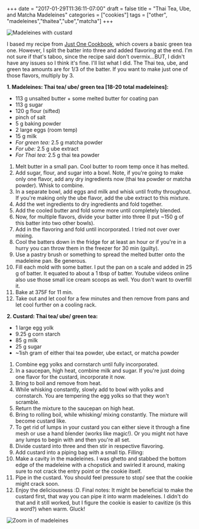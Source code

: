 +++
date = "2017-01-29T11:36:11-07:00"
draft = false
title = "Thai Tea, Ube, and Matcha Madeleines"
categories = ["cookies"]
tags = ["other", "madeleines","thaitea","ube","matcha"]
+++

![Madeleines with custard](https://farm5.staticflickr.com/4214/35299106452_68317ca03f_h.jpg)

I based my recipe from [Just One Cookbook](http://www.justonecookbook.com/green-tea-madeleine/), which covers a basic green tea one. However, I split the batter into three and added flavoring at the end. I'm not sure if that's taboo, since the recipe said don't overmix...BUT, I didn't have any issues so I think it's fine. I'll list what I did. The Thai tea, ube, and green tea amounts are for 1/3 of the batter. If you want to make just one of those flavors, multiply by 3.

**1. Madeleines: Thai tea/ ube/ green tea [18-20 total madeleines]:**

- 113 g unsalted butter + some melted butter for coating pan
- 113 g sugar
- 120 g flour (sifted)
- pinch of salt
- 5 g baking powder
- 2 large eggs (room temp)
- 15 g milk
- *For green tea:* 2.5 g matcha powder
- *For ube:* 2.5 g ube extract
- *For Thai tea:* 2.5 g thai tea powder

1. Melt butter in a small pan. Cool butter to room temp once it has melted.
2. Add sugar, flour, and sugar into a bowl. Note, if you're going to make only one flavor, add any dry ingredients now (thai tea powder or matcha powder). Whisk to combine.
3. In a separate bowl, add eggs and milk and whisk until frothy throughout. If you're making only the ube flavor, add the ube extract to this mixture.
4. Add the wet ingredients to dry ingredients and fold together.
5. Add the cooled butter and fold some more until completely blended.
6. Now, for multiple flavors, divide your batter into three (I put ~150 g of this batter into two other bowls).
7. Add in the flavoring and fold until incorporated. I tried not over over mixing.
8. Cool the batters down in the fridge for at least an hour or if you're in a hurry you can throw them in the freezer for 30 min (guilty).
9. Use a pastry brush or something to spread the melted butter onto the madeleine pan. Be generous.
10. Fill each mold with some batter. I put the pan on a scale and added in 25 g of batter. It equated to about a 1 tbsp of batter. Youtube videos online also use those small ice cream scoops as well. You don't want to overfill it.
11. Bake at 375F for 11 min.
12. Take out and let cool for a few minutes and then remove from pans and let cool further on a cooling rack.

**2. Custard: Thai tea/ ube/ green tea:**

- 1 large egg yolk
- 9.25 g corn starch
- 85 g milk
- 25 g sugar
- ~1ish gram of either thai tea powder, ube extact, or matcha powder

1. Combine egg yolks and cornstarch until fully incorporated.
2. In a saucepan, high heat, combine milk and sugar. If you're just doing one flavor for the custard, incorporate it now.
3. Bring to boil and remove from heat.
4. While whisking constantly, slowly add to bowl with yolks and cornstarch. You are tempering the egg yolks so that they won't scramble.
5. Return the mixture to the saucepan on high heat.
6. Bring to rolling boil, while whisking/ mixing constantly. The mixture will become custard like.
7. To get rid of lumps in your custard you can either sieve it through a fine mesh or use a hand blender (works like magic!). Or you might not have any lumps to begin with and then you're all set.
8. Divide custard into three and then stir in respective flavoring.
9. Add custard into a piping bag with a small tip.
Filling:
1. Make a cavity in the madeleines. I was ghetto and stabbed the bottom edge of the madeleine with a chopstick and swirled it around, making sure to not crack the entry point or the cookie itself. 
2. Pipe in the custard. You should feel pressure to stop/ see that the cookie might crack soon.
3. Enjoy the deliciousness :D.
Final notes:
It might be beneficial to make the custard first, that way you can pipe it into warm madeleines. I didn't do that and it still worked, but I figure the cookie is easier to cavitize (is this a word?) when warm.
Gluck!

![Zoom in of madeleines](https://farm5.staticflickr.com/4289/35299107032_7f33984d4f_h.jpg)


